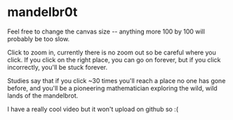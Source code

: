 # mandelbr0t

Feel free to change the canvas size -- anything more 100 by 100 will probably be too slow.

Click to zoom in, currently there is no zoom out so be careful where you click. If you click on the right place, you can go on forever, but if you click incorrectly, you'll be stuck forever.

Studies say that if you click ~30 times you'll reach a place no one has gone before, and you'll be a pioneering mathematician exploring the wild, wild lands of the mandelbrot.

I have a really cool video but it won't upload on github so :(
